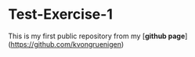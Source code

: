 # Test-Exercise-1

This is my first public repository
from my [**github page**] (https://github.com/kvongruenigen)
